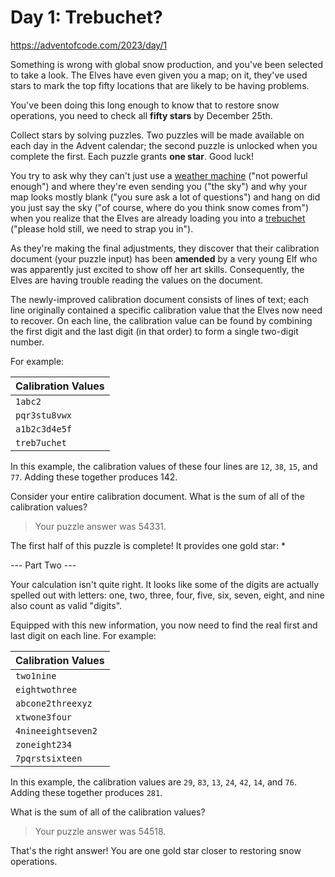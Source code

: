# Day 1: Trebuchet?

<https://adventofcode.com/2023/day/1>

Something is wrong with global snow production, and you've been selected to take
a look. The Elves have even given you a map; on it, they've used stars to mark
the top fifty locations that are likely to be having problems.

You've been doing this long enough to know that to restore snow operations, you
need to check all **fifty stars** by December 25th.

Collect stars by solving puzzles. Two puzzles will be made available on each day
in the Advent calendar; the second puzzle is unlocked when you complete the
first. Each puzzle grants **one star**. Good luck!

You try to ask why they can't just use a [weather machine](https://adventofcode.com/2015/day/1)
("not powerful enough") and where they're even sending you ("the sky") and why
your map looks mostly blank ("you sure ask a lot of questions") and hang on did
you just say the sky ("of course, where do you think snow comes from") when you
realize that the Elves are already loading you into a [trebuchet](https://en.wikipedia.org/wiki/Trebuchet)
("please hold still, we need to strap you in").

As they're making the final adjustments, they discover that their calibration
document (your puzzle input) has been **amended** by a very young Elf who was
apparently just excited to show off her art skills. Consequently, the Elves are
having trouble reading the values on the document.

The newly-improved calibration document consists of lines of text; each line
originally contained a specific calibration value that the Elves now need to
recover. On each line, the calibration value can be found by combining the first
digit and the last digit (in that order) to form a single two-digit number.

For example:

| Calibration Values |
|---------------|
| `1abc2`       |
| `pqr3stu8vwx` |
| `a1b2c3d4e5f` |
| `treb7uchet`  |

In this example, the calibration values of these four lines are `12`, `38`,
`15`, and `77`. Adding these together produces 142.

Consider your entire calibration document. What is the sum of all of the
calibration values?

> Your puzzle answer was 54331.

The first half of this puzzle is complete! It provides one gold star: *

--- Part Two ---

Your calculation isn't quite right. It looks like some of the digits are actually spelled out with letters: one, two, three, four, five, six, seven, eight, and nine also count as valid "digits".

Equipped with this new information, you now need to find the real first and last digit on each line. For example:

| Calibration Values |
|--------------------|
| `two1nine`         |
| `eightwothree`     |
| `abcone2threexyz`  |
| `xtwone3four`      |
| `4nineeightseven2` |
| `zoneight234`      |
| `7pqrstsixteen`    |

In this example, the calibration values are `29`, `83`, `13`, `24`, `42`, `14`,
and `76`. Adding these together produces `281`.

What is the sum of all of the calibration values?

> Your puzzle answer was 54518.

That's the right answer! You are one gold star closer to restoring snow
operations.

